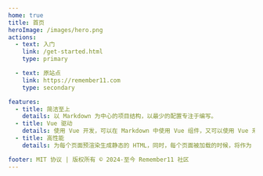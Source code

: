 ```yaml
---
home: true
title: 首页
heroImage: /images/hero.png
actions:
  - text: 入门
    link: /get-started.html
    type: primary

  - text: 原站点
    link: https://remember11.com
    type: secondary

features:
  - title: 简洁至上
    details: 以 Markdown 为中心的项目结构，以最少的配置专注于编写。
  - title: Vue 驱动
    details: 使用 Vue 开发，可以在 Markdown 中使用 Vue 组件，又可以使用 Vue 来开发自定义主题。
  - title: 高性能
    details: 为每个页面预渲染生成静态的 HTML，同时，每个页面被加载的时候，将作为 SPA 运行。

footer: MIT 协议 | 版权所有 © 2024-至今 Remember11 社区
---
```

